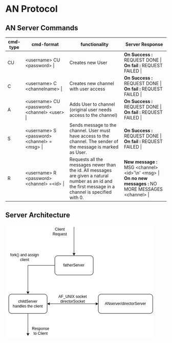 # AN Protocol

<!-- /*
 * Arguments are commands
 * REQUESTS TO SERVER
 * <username> C <channelname> | 
 * <username> A <password> <channel> <user> |
 * <username> CU <password> |
 * <username> S <password> <channel> =<...msg> |
 * <username> R <password> <channel>  <msgnumber> |
 * 
 * 
 * RESPONSES FROM SERVER
 * REQUEST DONE |
 * REQUEST FAILED |
 * MSG <channel name> <number>
 * <...> |
 * NO MORE MESSAGES
 */ -->

## AN Server Commands 
cmd-type | cmd-format | functionality | Server Response |
---------| -----------------| -----------|--------------|
CU       | \<username\> CU \<password\> \| | Creates new User |<b>On Success :</b> REQUEST DONE \| <b>On fail :</b> REQUEST FAILED \| |
C        | \<username\> C \<channelname\>  \| | Creates new channel with user access | <b>On Success :</b> REQUEST DONE \| <b>On fail :</b> REQUEST FAILED \| |
A        | \<username\> CU \<password\> \<channel\> \<user\> \| |Adds User to channel (original user needs access to the channel) | <b>On Success :</b> REQUEST DONE \| <b>On fail :</b> REQUEST FAILED \| |
S        | \<username\> S \<password\> \<channel\> =\<msg\> \| | Sends message to the channel. User must have access to the channel. The sender of the message is marked as User. | <b>On Success :</b> REQUEST DONE \| <b>On fail :</b> REQUEST FAILED \| |
R        | \<username\> R \<password\> \<channel\> =\<id\> \| | Requests all the messages newer than the id. All messages are given a natural number as an id and the first message in a channel is specified with 0. | <b>New message :</b> MSG \<channel\> \<id\>'\n' \<msg\> \| <b>On no new messages : </b> NO MORE MESSAGES  \<channel\> \| |

## Server Architecture
![ServerArchitecure](AN/serverArchitecture.drawio.png)